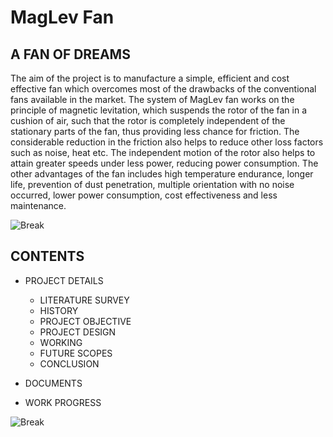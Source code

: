# MagLev Fan
## A FAN OF DREAMS

The aim of the project is to manufacture a simple, efficient and cost effective fan which overcomes most of the drawbacks of the conventional fans available in the market. The system of MagLev fan works on the principle of magnetic levitation, which suspends the rotor of the fan in a cushion of air, such that the rotor is completely independent of the stationary parts of the fan, thus providing less chance for friction. The considerable reduction in the friction also helps to reduce other loss factors such as noise, heat etc. The independent motion of the rotor also helps to attain greater speeds under less power, reducing power consumption. The other advantages of the fan includes high temperature endurance, longer life, prevention of dust penetration, multiple orientation with no noise occurred, lower power consumption, cost effectiveness and less maintenance.

![Break](https://raw.githubusercontent.com/ameenkb/ameenkb.github.io/master/Images/Blank.png)

## CONTENTS

- PROJECT DETAILS
  - LITERATURE SURVEY
  - HISTORY
  - PROJECT OBJECTIVE
  - PROJECT DESIGN
  - WORKING
  - FUTURE SCOPES
  - CONCLUSION
  
 - DOCUMENTS
 - WORK PROGRESS

![Break](https://raw.githubusercontent.com/ameenkb/ameenkb.github.io/master/Images/Blank.png)
